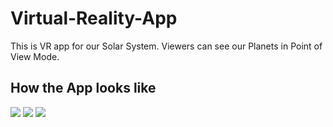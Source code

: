 # Virtual-Reality-App
This is VR app for our Solar System. Viewers can see our Planets in Point of View Mode.

## How the App looks like
![](https://github.com/androfly/Virtual-Reality-App/blob/master/ss1.png)
![](https://github.com/androfly/Virtual-Reality-App/blob/master/ss2.png)
![](https://github.com/androfly/Virtual-Reality-App/blob/master/ss3.png)


